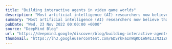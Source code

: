 ```yaml
---
title: "Building interactive agents in video game worlds"
description: "Most artificial intelligence (AI) researchers now believe that writing computer code which can capture the nuances of situated interactions is impossible. Alternatively, modern machine learning (ML) researchers have focused on learning about these types of interactions from data. To explore these learning-based approaches and quickly build agents that can make sense of human instructions and safely perform actions in open-ended conditions, we created a research framework within a video game environment.Today, we’re publishing a paper [INSERT LINK] and collection of videos, showing our early steps in building video game AIs that can understand fuzzy human concepts – and therefore, can begin to interact with people on their own terms."
summary: "Most artificial intelligence (AI) researchers now believe that writing computer code which can capture the nuances of situated interactions is impossible. Alternatively, modern machine learning (ML) researchers have focused on learning about these types of interactions from data. To explore these learning-based approaches and quickly build agents that can make sense of human instructions and safely perform actions in open-ended conditions, we created a research framework within a video game environment.Today, we’re publishing a paper [INSERT LINK] and collection of videos, showing our early steps in building video game AIs that can understand fuzzy human concepts – and therefore, can begin to interact with people on their own terms."
pubDate: "Wed, 23 Nov 2022 00:00:00 +0000"
source: "DeepMind Blog"
url: "https://deepmind.google/discover/blog/building-interactive-agents-in-video-game-worlds/"
thumbnail: "https://lh3.googleusercontent.com/6DSrkFaInWqKD1eN4IJJN31ZRa3LW447A1ZYoK19FDzJGSLD5dlVw1rJRf52O_dmQUDq11XqYsiqMR8uFDnWLWGkl8xFY5KXYxD7LvQNPvTEuR_h=w1200-h630-n-nu"
---
```


